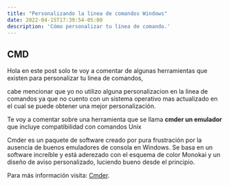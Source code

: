 ```yaml
---
title: "Personalizando la linea de comandos Windows"
date: 2022-04-15T17:39:54-05:00
description: 'Cómo personalizar tu línea de comando.'
---
```

## CMD

Hola en este post solo te voy a comentar de algunas herramientas que existen para personalizar tu linea de comandos,

cabe mencionar que yo no utilizo alguna personalizacion en la linea de comandos ya que no cuento con un sistema operativo mas actualizado en el cual se puede obtener una mejor personalización.

Te voy a comentar sobre una herramienta que se llama **cmder un emulador** que incluye compatibilidad con comandos Unix

Cmder es un paquete de software creado por pura frustración por la ausencia de buenos emuladores de consola en Windows. Se basa en un software increíble y está aderezado con el esquema de color Monokai y un diseño de aviso personalizado, luciendo bueno desde el principio.

Para más información visita: [Cmder](https://cmder.net/).
